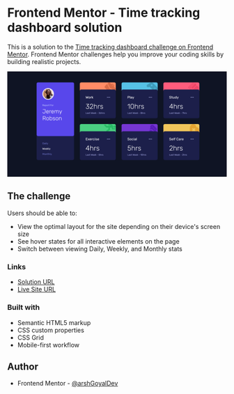 # Frontend Mentor - Time tracking dashboard solution

This is a solution to the [Time tracking dashboard challenge on Frontend Mentor](https://www.frontendmentor.io/challenges/time-tracking-dashboard-UIQ7167Jw). Frontend Mentor challenges help you improve your coding skills by building realistic projects. 

![](./images/screenshot.png)

## The challenge

Users should be able to:

- View the optimal layout for the site depending on their device's screen size
- See hover states for all interactive elements on the page
- Switch between viewing Daily, Weekly, and Monthly stats

### Links

- [Solution URL](https://www.frontendmentor.io/solutions/easybank-responsive-landing-page-BHOhoNIia)
- [Live Site URL](https://time-tracking-dashboard-developingweb.vercel.app)

### Built with

- Semantic HTML5 markup
- CSS custom properties
- CSS Grid
- Mobile-first workflow

## Author

- Frontend Mentor - [@arshGoyalDev](https://www.frontendmentor.io/profile/arshGoyalDev)
